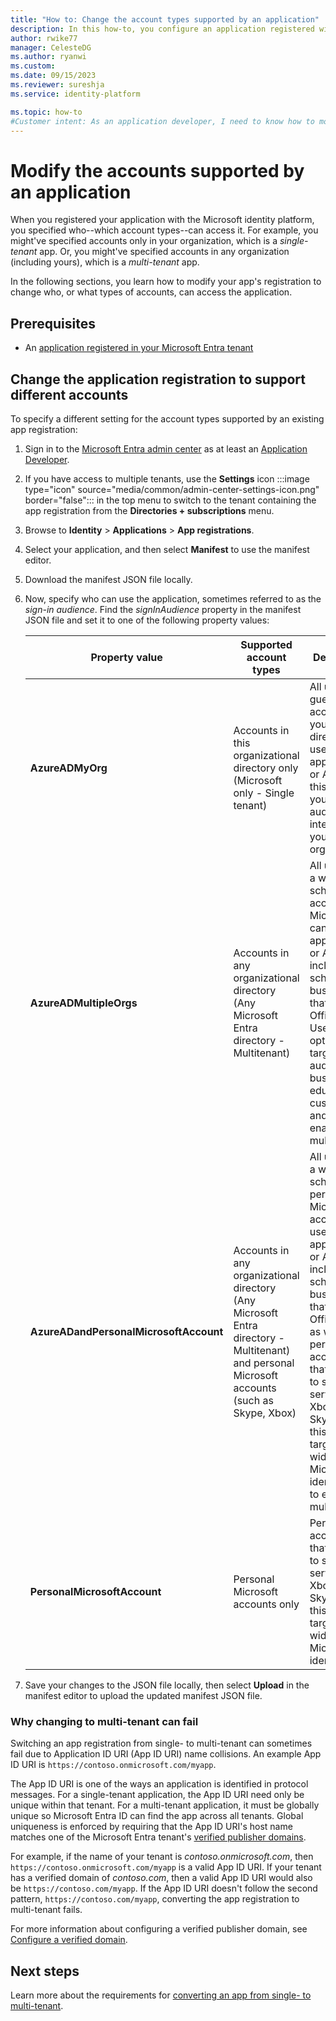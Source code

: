 ```yaml
---
title: "How to: Change the account types supported by an application"
description: In this how-to, you configure an application registered with the Microsoft identity platform to change who, or what accounts, can access the application.
author: rwike77
manager: CelesteDG
ms.author: ryanwi
ms.custom: 
ms.date: 09/15/2023
ms.reviewer: sureshja
ms.service: identity-platform

ms.topic: how-to
#Customer intent: As an application developer, I need to know how to modify which account types can sign in to or access my application or API.
---
```


# Modify the accounts supported by an application

When you registered your application with the Microsoft identity platform, you specified who--which account types--can access it. For example, you might've specified accounts only in your organization, which is a *single-tenant* app. Or, you might've specified accounts in any organization (including yours), which is a *multi-tenant* app.

In the following sections, you learn how to modify your app's registration to change who, or what types of accounts, can access the application.

## Prerequisites

* An [application registered in your Microsoft Entra tenant](quickstart-register-app.md)

## Change the application registration to support different accounts


To specify a different setting for the account types supported by an existing app registration:

1. Sign in to the [Microsoft Entra admin center](https://entra.microsoft.com) as at least an [Application Developer](~/identity/role-based-access-control/permissions-reference.md#application-developer).
1. If you have access to multiple tenants, use the **Settings** icon :::image type="icon" source="media/common/admin-center-settings-icon.png" border="false":::  in the top menu to switch to the tenant containing the app registration from the **Directories + subscriptions** menu.
1. Browse to **Identity** > **Applications** > **App registrations**.
1. Select your application, and then select **Manifest** to use the manifest editor.
1. Download the manifest JSON file locally.
1. Now, specify who can use the application, sometimes referred to as the *sign-in audience*.  Find the *signInAudience* property in the manifest JSON file and set it to one of the following property values:

    | Property value | Supported account types | Description |
    |----------------|-------------------------|-------------|
    | **AzureADMyOrg** | Accounts in this organizational directory only (Microsoft only - Single tenant) |All user and guest accounts in your directory can use your application or API. Use this option if your target audience is internal to your organization. |
    | **AzureADMultipleOrgs** | Accounts in any organizational directory (Any Microsoft Entra directory - Multitenant) | All users with a work or school account from Microsoft can use your application or API. This includes schools and businesses that use Office 365. Use this option if your target audience is business or educational customers and to enable multitenancy. |
    | **AzureADandPersonalMicrosoftAccount** | Accounts in any organizational directory (Any Microsoft Entra directory - Multitenant) and personal Microsoft accounts (such as Skype, Xbox) | All users with a work or school, or personal Microsoft account can use your application or API. It includes schools and businesses that use Office 365 as well as personal accounts that are used to sign in to services like Xbox and Skype. Use this option to target the widest set of Microsoft identities and to enable multitenancy.|
    | **PersonalMicrosoftAccount** | Personal Microsoft accounts only | Personal accounts that are used to sign in to services like Xbox and Skype. Use this option to target the widest set of Microsoft identities.|
1. Save your changes to the JSON file locally, then select **Upload** in the manifest editor to upload the updated manifest JSON file.

### Why changing to multi-tenant can fail

Switching an app registration from single- to multi-tenant can sometimes fail due to Application ID URI (App ID URI) name collisions. An example App ID URI is `https://contoso.onmicrosoft.com/myapp`.

The App ID URI is one of the ways an application is identified in protocol messages. For a single-tenant application, the App ID URI need only be unique within that tenant. For a multi-tenant application, it must be globally unique so Microsoft Entra ID can find the app across all tenants. Global uniqueness is enforced by requiring that the App ID URI's host name matches one of the Microsoft Entra tenant's [verified publisher domains](howto-configure-publisher-domain.md).

For example, if the name of your tenant is *contoso.onmicrosoft.com*, then `https://contoso.onmicrosoft.com/myapp` is a valid App ID URI. If your tenant has a verified domain of *contoso.com*, then a valid App ID URI would also be `https://contoso.com/myapp`. If the App ID URI doesn't follow the second pattern, `https://contoso.com/myapp`, converting the app registration to multi-tenant fails.

For more information about configuring a verified publisher domain, see [Configure a verified domain](howto-configure-publisher-domain.md).

## Next steps

Learn more about the requirements for [converting an app from single- to multi-tenant](howto-convert-app-to-be-multi-tenant.md).
